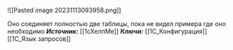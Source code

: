 ![[Pasted image 20231113093958.png]]

Оно соединяет полностью две таблицы, пока не видел примера где оно необходимо
***Источник:*** [[1сХелпМе]]
***Ключи:*** [[1С_Конфигурация]] [[1C_Язык запросов]]